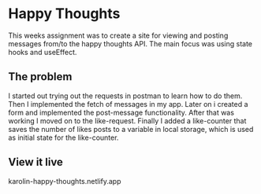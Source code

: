 # Happy Thoughts

This weeks assignment was to create a site for viewing and posting messages from/to the happy thoughts API. The main focus was using state hooks and useEffect.

## The problem

I started out trying out the requests in postman to learn how to do them. Then I implemented the fetch of messages in my app. Later on i created a form and implemented the post-message functionality. After that was working I moved on to the like-request. Finally I added a like-counter that saves the number of likes posts to a variable in local storage, which is used as initial state for the like-counter.

## View it live

karolin-happy-thoughts.netlify.app 
